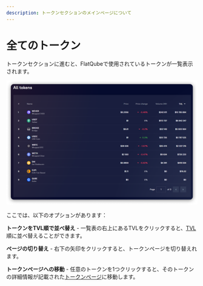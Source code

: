 ```yaml
---
description: トークンセクションのメインページについて
---
```


# 全てのトークン

トークンセクションに進むと、FlatQubeで使用されているトークンが一覧表示されます。

![](<../../../.gitbook/assets/image (94).png>)

ここでは、以下のオプションがあります：

**トークンをTVL順で並べ替え** - 一覧表の右上にあるTVLをクリックすると、[TVL](token-page/tvl.md)順に並べ替えることができます。

**ページの切り替え** - 右下の矢印をクリックすると、トークンページを切り替えれます。

**トークンページへの移動** - 任意のトークンを1つクリックすると、そのトークンの詳細情報が記載された[トークンページ](token-page/)に移動します。&#x20;
